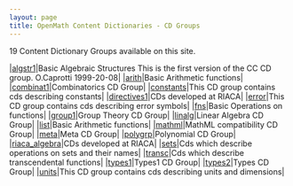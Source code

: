 ```yaml
---
layout: page
title: OpenMath Content Dictionaries - CD Groups
---
```


19 Content Dictionary Groups available on this site.


 |[algstr1](algstr1)|Basic Algebraic Structures This is the first version of the CC CD group. O.Caprotti 1999-20-08|
 |[arith](arith)|Basic Arithmetic functions|
 |[combinat1](combinat1)|Combinatorics CD Group|
 |[constants](constants)|This CD group contains cds describing constants|
 |[directives1](directives1)|CDs developed at RIACA|
 |[error](error)|This CD group contains cds describing error symbols|
 |[fns](fns)|Basic Operations on functions|
 |[group1](group1)|Group Theory CD Group|
 |[linalg](linalg)|Linear Algebra CD Group|
 |[list](list)|Basic Arithmetic functions|
 |[mathml](mathml)|MathML compatibility CD Group|
 |[meta](meta)|Meta CD Group|
 |[polygrp](polygrp)|Polynomial CD Group|
 |[riaca_algebra](riaca_algebra)|CDs developed at RIACA|
 |[sets](sets)|Cds which describe operations on sets and their names|
 |[transc](transc)|Cds which describe transcendental functions|
 |[types1](types1)|Types1 CD Group|
 |[types2](types2)|Types CD Group|
 |[units](units)|This CD group contains cds describing units and dimensions|
